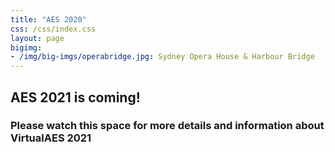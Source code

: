 ```yaml
---
title: "AES 2020"
css: /css/index.css
layout: page
bigimg:
- /img/big-imgs/operabridge.jpg: Sydney Opera House & Harbour Bridge
---
```



## AES 2021 is coming!


### Please watch this space for more details and information about VirtualAES 2021

